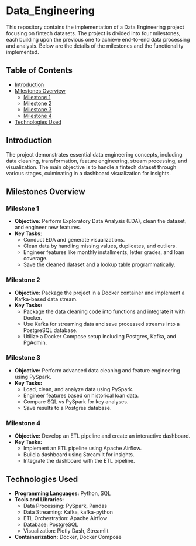 # Data_Engineering


This repository contains the implementation of a Data Engineering project focusing on fintech datasets. The project is divided into four milestones, each building upon the previous one to achieve end-to-end data processing and analysis. Below are the details of the milestones and the functionality implemented.

## Table of Contents
- [Introduction](#introduction)
- [Milestones Overview](#milestones-overview)
  - [Milestone 1](#milestone-1)
  - [Milestone 2](#milestone-2)
  - [Milestone 3](#milestone-3)
  - [Milestone 4](#milestone-4)
- [Technologies Used](#technologies-used)


## Introduction

The project demonstrates essential data engineering concepts, including data cleaning, transformation, feature engineering, stream processing, and visualization. The main objective is to handle a fintech dataset through various stages, culminating in a dashboard visualization for insights.

## Milestones Overview

### Milestone 1
- **Objective:** Perform Exploratory Data Analysis (EDA), clean the dataset, and engineer new features.
- **Key Tasks:**
  - Conduct EDA and generate visualizations.
  - Clean data by handling missing values, duplicates, and outliers.
  - Engineer features like monthly installments, letter grades, and loan coverage.
  - Save the cleaned dataset and a lookup table programmatically.


### Milestone 2
- **Objective:** Package the project in a Docker container and implement a Kafka-based data stream.
- **Key Tasks:**
  - Package the data cleaning code into functions and integrate it with Docker.
  - Use Kafka for streaming data and save processed streams into a PostgreSQL database.
  - Utilize a Docker Compose setup including Postgres, Kafka, and PgAdmin.


### Milestone 3
- **Objective:** Perform advanced data cleaning and feature engineering using PySpark.
- **Key Tasks:**
  - Load, clean, and analyze data using PySpark.
  - Engineer features based on historical loan data.
  - Compare SQL vs PySpark for key analyses.
  - Save results to a Postgres database.


### Milestone 4
- **Objective:** Develop an ETL pipeline and create an interactive dashboard.
- **Key Tasks:**
  - Implement an ETL pipeline using Apache Airflow.
  - Build a dashboard using Streamlit for insights.
  - Integrate the dashboard with the ETL pipeline.

## Technologies Used
- **Programming Languages:** Python, SQL
- **Tools and Libraries:** 
  - Data Processing: PySpark, Pandas
  - Data Streaming: Kafka, kafka-python
  - ETL Orchestration: Apache Airflow
  - Database: PostgreSQL
  - Visualization: Plotly Dash, Streamlit
- **Containerization:** Docker, Docker Compose

